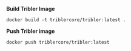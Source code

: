 **Build Tribler Image**
```
docker build -t triblercore/tribler:latest .
```

**Push Tribler image**
```
docker push triblercore/tribler:latest
```